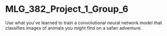 # MLG_382_Project_1_Group_6
Use what you've learned to train a convolutional neural network model that classifies images of animals you might find on a safari adventure.

